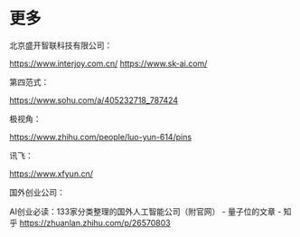 # 更多

北京盛开智联科技有限公司：

https://www.interjoy.com.cn/
https://www.sk-ai.com/

第四范式：

https://www.sohu.com/a/405232718_787424

极视角：

https://www.zhihu.com/people/luo-yun-614/pins

讯飞：

https://www.xfyun.cn/

国外创业公司：

AI创业必读：133家分类整理的国外人工智能公司（附官网） - 量子位的文章 - 知乎
https://zhuanlan.zhihu.com/p/26570803
